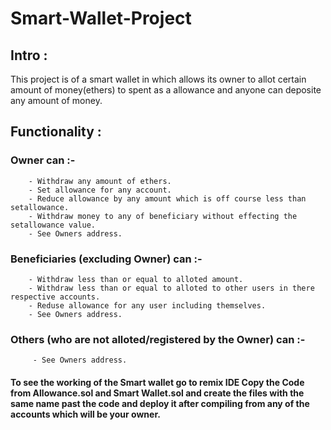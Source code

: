 # Smart-Wallet-Project
## Intro :
 This project is of a smart wallet in which allows its owner to allot certain amount of money(ethers) to spent as a allowance and anyone can deposite any amount of         money.
 

## Functionality :
### Owner can :-
        - Withdraw any amount of ethers.
        - Set allowance for any account.
        - Reduce allowance by any amount which is off course less than setallowance.
        - Withdraw money to any of beneficiary without effecting the setallowance value.
        - See Owners address.
       
        
### Beneficiaries (excluding Owner) can :-
        - Withdraw less than or equal to alloted amount.
        - Withdraw less than or equal to alloted to other users in there respective accounts.
        - Reduse allowance for any user including themselves.
        - See Owners address.
        
        
### Others (who are not alloted/registered  by the Owner) can :-
         - See Owners address.
         
         
         
#### To see the working of the Smart wallet go to remix IDE Copy the Code from Allowance.sol and Smart Wallet.sol and create the files with the same name past the code and deploy it after compiling from any of the accounts which will be your owner.
